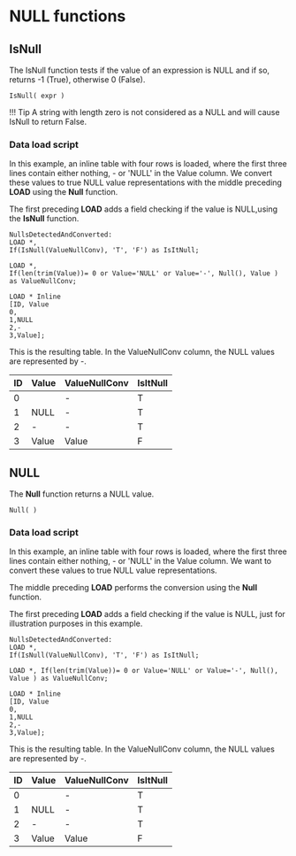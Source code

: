 # NULL functions

## IsNull

The IsNull function tests if the value of an expression is NULL and if
so, returns -1 (True), otherwise 0 (False).

`IsNull( expr )`

!!! Tip
    A string with length zero is not considered as a NULL and will cause
    IsNull to return False.

### Data load script

In this example, an inline table with four rows is loaded, where the
first three lines contain either nothing, - or 'NULL' in the Value
column. We convert these values to true NULL value representations with
the middle preceding
 **LOAD** using the **Null** function.

The first preceding **LOAD** adds a field checking if the value is NULL,using the
 **IsNull** function.

```qlik
NullsDetectedAndConverted:
LOAD *,
If(IsNull(ValueNullConv), 'T', 'F') as IsItNull;

LOAD *,
If(len(trim(Value))= 0 or Value='NULL' or Value='-', Null(), Value ) as ValueNullConv;

LOAD * Inline
[ID, Value
0,
1,NULL
2,-
3,Value];
```

This is the resulting table. In the ValueNullConv column, the NULL
values are represented by -.

| ID | Value | ValueNullConv | IsItNull |
| -- | ----- | ------------- | -------- |
| 0  |       | \-            | T        |
| 1  | NULL  | \-            | T        |
| 2  | \-    | \-            | T        |
| 3  | Value | Value         | F        |

## NULL

The **Null** function returns a NULL value.

`Null( )`

### Data load script

In this example, an inline table with four rows is loaded, where the
first three lines contain either nothing, - or 'NULL' in the Value
column. We want to convert these values to true NULL value
representations.

The middle preceding **LOAD** performs the conversion using the
 **Null** function.

The first preceding **LOAD** adds a field checking if the value is NULL, just for illustration
purposes in this
example.

```qlik
NullsDetectedAndConverted:
LOAD *,
If(IsNull(ValueNullConv), 'T', 'F') as IsItNull;

LOAD *, If(len(trim(Value))= 0 or Value='NULL' or Value='-', Null(), Value ) as ValueNullConv;

LOAD * Inline
[ID, Value
0,
1,NULL
2,-
3,Value];
```

This is the resulting table. In the ValueNullConv column, the NULL
values are represented by -.

| ID | Value | ValueNullConv | IsItNull |
| -- | ----- | ------------- | -------- |
| 0  |       | \-            | T        |
| 1  | NULL  | \-            | T        |
| 2  | \-    | \-            | T        |
| 3  | Value | Value         | F        |
